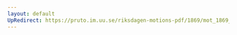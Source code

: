 ```yaml
---
layout: default
UpRedirect: https://pruto.im.uu.se/riksdagen-motions-pdf/1869/mot_1869__ak__reg/mot_1869__ak__reg-002.pdf
---
```

